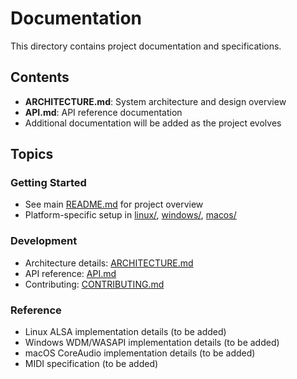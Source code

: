 # Documentation

This directory contains project documentation and specifications.

## Contents

- **ARCHITECTURE.md**: System architecture and design overview
- **API.md**: API reference documentation
- Additional documentation will be added as the project evolves

## Topics

### Getting Started
- See main [README.md](../README.md) for project overview
- Platform-specific setup in [linux/](../linux/), [windows/](../windows/), [macos/](../macos/)

### Development
- Architecture details: [ARCHITECTURE.md](ARCHITECTURE.md)
- API reference: [API.md](API.md)
- Contributing: [CONTRIBUTING.md](../CONTRIBUTING.md)

### Reference
- Linux ALSA implementation details (to be added)
- Windows WDM/WASAPI implementation details (to be added)
- macOS CoreAudio implementation details (to be added)
- MIDI specification (to be added)
